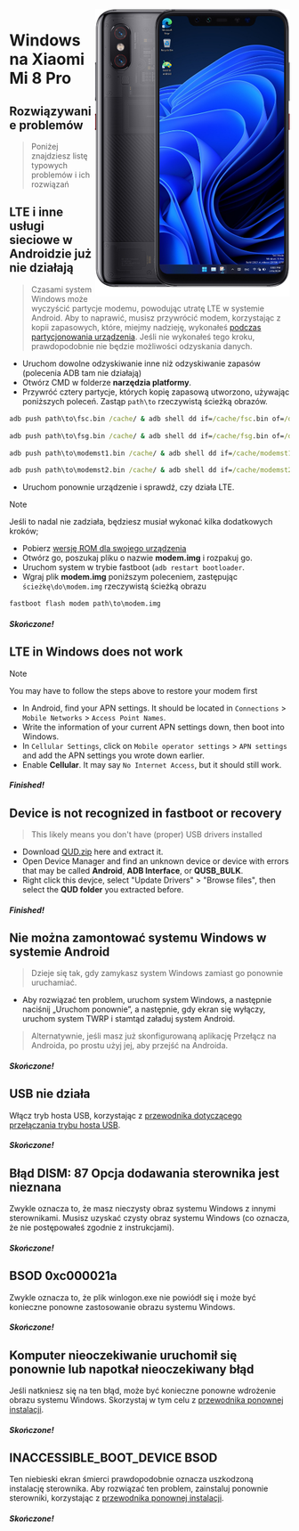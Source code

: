 <img align="right" src="https://github.com/n00b69/woa-equuleus/blob/main/equuleus.png" width="350" alt="Windows 11 running on equuleus">

# Windows na Xiaomi Mi 8 Pro

## Rozwiązywanie problemów
> Poniżej znajdziesz listę typowych problemów i ich rozwiązań

## LTE i inne usługi sieciowe w Androidzie już nie działają
> Czasami system Windows może wyczyścić partycje modemu, powodując utratę LTE w systemie Android. Aby to naprawić, musisz przywrócić modem, korzystając z kopii zapasowych, które, miejmy nadzieję, wykonałeś [podczas partycjonowania urządzenia](1-partition.md#backing-up-important-files). Jeśli nie wykonałeś tego kroku, prawdopodobnie nie będzie możliwości odzyskania danych.
- Uruchom dowolne odzyskiwanie inne niż odzyskiwanie zapasów (polecenia ADB tam nie działają)
- Otwórz CMD w folderze **narzędzia platformy**.
- Przywróć cztery partycje, których kopię zapasową utworzono, używając poniższych poleceń. Zastąp `path\to` rzeczywistą ścieżką obrazów.
```cmd
adb push path\to\fsc.bin /cache/ & adb shell dd if=/cache/fsc.bin of=/dev/block/by-name/fsc
```

```cmd
adb push path\to\fsg.bin /cache/ & adb shell dd if=/cache/fsg.bin of=/dev/block/by-name/fsg
```

```cmd
adb push path\to\modemst1.bin /cache/ & adb shell dd if=/cache/modemst1.bin of=/dev/block/by-name/modemst1
```

```cmd
adb push path\to\modemst2.bin /cache/ & adb shell dd if=/cache/modemst2.bin of=/dev/block/by-name/modemst2
```
- Uruchom ponownie urządzenie i sprawdź, czy działa LTE.
> [!Note]
> Jeśli to nadal nie zadziała, będziesz musiał wykonać kilka dodatkowych kroków;
- Pobierz [wersję ROM dla swojego urządzenia](https://xmfirmwareupdater.com/miui/equuleus/)
- Otwórz go, poszukaj pliku o nazwie **modem.img** i rozpakuj go.
- Uruchom system w trybie fastboot (`adb restart bootloader`.
- Wgraj plik **modem.img** poniższym poleceniem, zastępując `ścieżkę\do\modem.img` rzeczywistą ścieżką obrazu
```cmd
fastboot flash modem path\to\modem.img
```

##### Skończone!

## LTE in Windows does not work
> [!Note]
> You may have to follow the steps above to restore your modem first
- In Android, find your APN settings. It should be located in `Connections` > `Mobile Networks` > `Access Point Names`.
- Write the information of your current APN settings down, then boot into Windows.
- In `Cellular Settings`, click on `Mobile operator settings` > `APN settings` and add the APN settings you wrote down earlier.
- Enable **Cellular**. It may say `No Internet Access`, but it should still work. 

##### Finished!

## Device is not recognized in fastboot or recovery
> This likely means you don't have (proper) USB drivers installed
- Download [QUD.zip](https://github.com/n00b69/woa-betalm/releases/download/Qfil/QUD.zip) here and extract it.
- Open Device Manager and find an unknown device or device with errors that may be called **Android**, **ADB Interface**, or **QUSB_BULK**.
- Right click this devjce, select "Update Drivers" > "Browse files", then select the **QUD folder** you extracted before.

##### Finished!

## Nie można zamontować systemu Windows w systemie Android
> Dzieje się tak, gdy zamykasz system Windows zamiast go ponownie uruchamiać.
- Aby rozwiązać ten problem, uruchom system Windows, a następnie naciśnij „Uruchom ponownie”, a następnie, gdy ekran się wyłączy, uruchom system TWRP i stamtąd załaduj system Android.
> Alternatywnie, jeśli masz już skonfigurowaną aplikację Przełącz na Androida, po prostu użyj jej, aby przejść na Androida.

##### Skończone!

## USB nie działa
Włącz tryb hosta USB, korzystając z [przewodnika dotyczącego przełączania trybu hosta USB](materials.md#przełączanie-trybu-hosta-usb).

##### Skończone!

## Błąd DISM: 87 Opcja dodawania sterownika jest nieznana
Zwykle oznacza to, że masz nieczysty obraz systemu Windows z innymi sterownikami. Musisz uzyskać czysty obraz systemu Windows (co oznacza, że ​​nie postępowałeś zgodnie z instrukcjami).

##### Skończone!

## BSOD 0xc000021a
Zwykle oznacza to, że plik winlogon.exe nie powiódł się i może być konieczne ponowne zastosowanie obrazu systemu Windows.

##### Skończone!

## Komputer nieoczekiwanie uruchomił się ponownie lub napotkał nieoczekiwany błąd
Jeśli natkniesz się na ten błąd, może być konieczne ponowne wdrożenie obrazu systemu Windows. Skorzystaj w tym celu z [przewodnika ponownej instalacji](2-install.md).

##### Skończone!

## INACCESSIBLE_BOOT_DEVICE BSOD
Ten niebieski ekran śmierci prawdopodobnie oznacza uszkodzoną instalację sterownika. Aby rozwiązać ten problem, zainstaluj ponownie sterowniki, korzystając z [przewodnika ponownej instalacji](2-install.md).

##### Skończone!



















